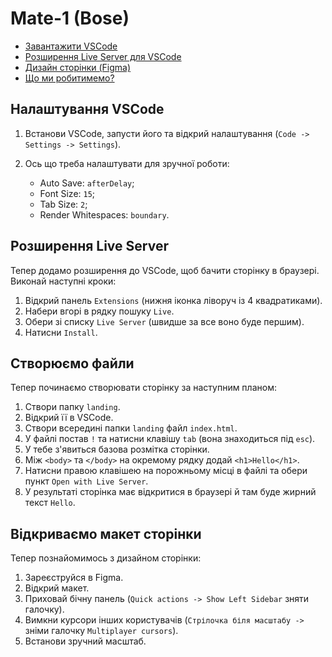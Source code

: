 # Mate-1 (Bose)

- [Завантажити VSCode](https://code.visualstudio.com/download)
- [Розширення Live Server для VSCode](https://marketplace.visualstudio.com/items?itemName=ritwickdey.LiveServer)
- [Дизайн сторінки (Figma)](https://www.figma.com/file/wAWa3TPZEo8W6Rg5jZ6pL3/BOSE-Landing)
- [Що ми робитимемо?](https://delightful-sorbet-63dbd9.netlify.app/)

## Налаштування VSCode

1. Встанови VSCode, запусти його та відкрий налаштування (`Code -> Settings -> Settings`).

2. Ось що треба налаштувати для зручної роботи:
   - Auto Save: `afterDelay`;
   - Font Size: `15`;
   - Tab Size: `2`;
   - Render Whitespaces: `boundary`.

## Розширення Live Server

Тепер додамо розширення до VSCode, щоб бачити сторінку в браузері. Виконай наступні кроки:

1. Відкрий панель `Extensions` (нижня іконка ліворуч із 4 квадратиками).
2. Набери вгорі в рядку пошуку `Live`.
3. Обери зі списку `Live Server` (швидше за все воно буде першим).
4. Натисни `Install`.

## Створюємо файли

Тепер починаємо створювати сторінку за наступним планом:

1. Створи папку `landing`.
2. Відкрий її в VSCode.
3. Створи всередині папки `landing` файл `index.html`.
4. У файлі постав `!` та натисни клавішу `tab` (вона знаходиться під `esc`).
5. У тебе з'явиться базова розмітка сторінки.
6. Між `<body>` та `</body>` на окремому рядку додай `<h1>Hello</h1>`.
7. Натисни правою клавішею на порожньому місці в файлі та обери пункт `Open with Live Server`.
8. У результаті сторінка має відкритися в браузері й там буде жирний текст `Hello`.

## Відкриваємо макет сторінки

Тепер познайомимось з дизайном сторінки:

1. Зареєструйся в Figma.
2. Відкрий макет.
3. Приховай бічну панель (`Quick actions -> Show Left Sidebar` зняти галочку).
4. Вимкни курсори інших користувачів (`Стрілочка біля масштабу ->` зніми галочку `Multiplayer cursors`).
5. Встанови зручний масштаб.
